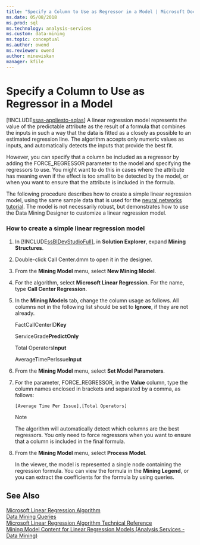 ```yaml
---
title: "Specify a Column to Use as Regressor in a Model | Microsoft Docs"
ms.date: 05/08/2018
ms.prod: sql
ms.technology: analysis-services
ms.custom: data-mining
ms.topic: conceptual
ms.author: owend
ms.reviewer: owend
author: minewiskan
manager: kfile
---
```

# Specify a Column to Use as Regressor in a Model
[!INCLUDE[ssas-appliesto-sqlas](../../includes/ssas-appliesto-sqlas.md)]
  A linear regression model represents the value of the predictable attribute as the result of a formula that combines the inputs in such a way that the data is fitted as a closely as possible to an estimated regression line. The algorithm accepts only numeric values as inputs, and automatically detects the inputs that provide the best fit.  
  
 However, you can specify that a column be included as a regressor by adding the FORCE_REGRESSOR parameter to the model and specifying the regressors to use. You might want to do this in cases where the attribute has meaning even if the effect is too small to be detected by the model, or when you want to ensure that the attribute is included in the formula.  
  
 The following procedure describes how to create a simple linear regression model, using the same sample data that is used for the [neural networks tutorial](http://msdn.microsoft.com/library/42c3701a-1fd2-44ff-b7de-377345bbbd6b). The model is not necessarily robust, but demonstrates how to use the Data Mining Designer to customize a linear regression model.  
  
### How to create a simple linear regression model  
  
1.  In [!INCLUDE[ssBIDevStudioFull](../../includes/ssbidevstudiofull-md.md)], in **Solution Explorer**, expand **Mining Structures**.  
  
2.  Double-click Call Center.dmm to open it in the designer.  
  
3.  From the **Mining Model** menu, select **New Mining Model**.  
  
4.  For the algorithm, select **Microsoft Linear Regression**. For the name, type **Call Center Regression**.  
  
5.  In the **Mining Models** tab, change the column usage as follows. All columns not in the following list should be set to **Ignore**, if they are not already.  
  
     FactCallCenterID**Key**  
  
     ServiceGrade**PredictOnly**  
  
     Total Operators**Input**  
  
     AverageTimePerIssue**Input**  
  
6.  From the **Mining Model** menu, select **Set Model Parameters**.  
  
7.  For the parameter, FORCE_REGRESSOR, in the **Value** column, type the column names enclosed in brackets and separated by a comma, as follows:  
  
    ```  
    [Average Time Per Issue],[Total Operators]  
    ```  
  
    > [!NOTE]  
    >  The algorithm will automatically detect which columns are the best regressors. You only need to force regressors when you want to ensure that a column is included in the final formula.  
  
8.  From the **Mining Model** menu, select **Process Model**.  
  
     In the viewer, the model is represented a single node containing the regression formula. You can view the formula in the **Mining Legend**, or you can extract the coefficients for the formula by using queries.  
  
## See Also  
 [Microsoft Linear Regression Algorithm](../../analysis-services/data-mining/microsoft-linear-regression-algorithm.md)   
 [Data Mining Queries](../../analysis-services/data-mining/data-mining-queries.md)   
 [Microsoft Linear Regression Algorithm Technical Reference](../../analysis-services/data-mining/microsoft-linear-regression-algorithm-technical-reference.md)   
 [Mining Model Content for Linear Regression Models &#40;Analysis Services - Data Mining&#41;](../../analysis-services/data-mining/mining-model-content-for-linear-regression-models-analysis-services-data-mining.md)  
  
  
